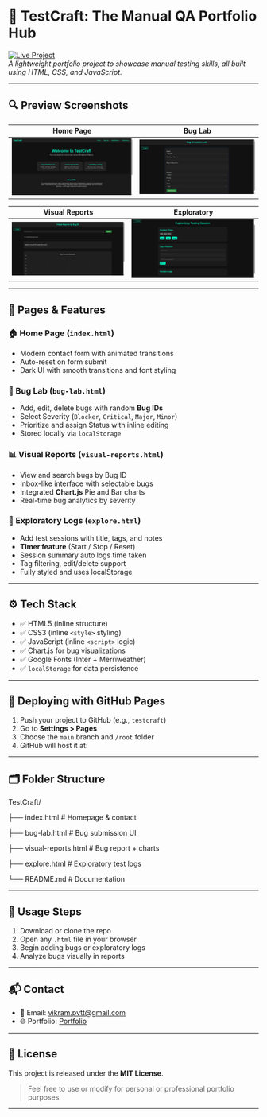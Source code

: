 # 🧪 TestCraft: The Manual QA Portfolio Hub

[![Live Project](https://img.shields.io/badge/View-Live-blueviolet?style=for-the-badge&logo=github)](https://vikram3310.github.io/TestCraft)  
_A lightweight portfolio project to showcase manual testing skills, all built using HTML, CSS, and JavaScript._

---

## 🔍 Preview Screenshots

| Home Page | Bug Lab |
|-----------|---------|
| ![Home](/assets/media/Home.png) | ![BugLab](/assets/media/BugLab.png) |

| Visual Reports | Exploratory |
|----------------|-------------|
| ![Reports](/assets/media/BugReport.png) | ![Explore](/assets/media/Exploratory.png) |

---

## 📌 Pages & Features

### 🏠 Home Page (`index.html`)
- Modern contact form with animated transitions
- Auto-reset on form submit
- Dark UI with smooth transitions and font styling

### 🐞 Bug Lab (`bug-lab.html`)
- Add, edit, delete bugs with random **Bug IDs**
- Select Severity (`Blocker`, `Critical`, `Major`, `Minor`)
- Prioritize and assign Status with inline editing
- Stored locally via `localStorage`

### 📊 Visual Reports (`visual-reports.html`)
- View and search bugs by Bug ID
- Inbox-like interface with selectable bugs
- Integrated **Chart.js** Pie and Bar charts
- Real-time bug analytics by severity

### 🧪 Exploratory Logs (`explore.html`)
- Add test sessions with title, tags, and notes
- **Timer feature** (Start / Stop / Reset)
- Session summary auto logs time taken
- Tag filtering, edit/delete support
- Fully styled and uses localStorage

---

## ⚙️ Tech Stack

- ✅ HTML5 (inline structure)
- ✅ CSS3 (inline `<style>` styling)
- ✅ JavaScript (inline `<script>` logic)
- ✅ Chart.js for bug visualizations
- ✅ Google Fonts (Inter + Merriweather)
- ✅ `localStorage` for data persistence

---

## 🚀 Deploying with GitHub Pages

1. Push your project to GitHub (e.g., `testcraft`)
2. Go to **Settings > Pages**
3. Choose the `main` branch and `/root` folder
4. GitHub will host it at:



---

## 🗂 Folder Structure

TestCraft/

├── index.html # Homepage & contact

├── bug-lab.html # Bug submission UI

├── visual-reports.html # Bug report + charts

├── explore.html # Exploratory test logs

└── README.md # Documentation

---

## 🧪 Usage Steps

1. Download or clone the repo
2. Open any `.html` file in your browser
3. Begin adding bugs or exploratory logs
4. Analyze bugs visually in reports

---

## 📬 Contact

- 📧 Email: vikram.pvtt@gmail.com
- 🌐 Portfolio: [Portfolio](https://vikram3310.netlify.app/)

---

## 📃 License

This project is released under the **MIT License**.

> Feel free to use or modify for personal or professional portfolio purposes.

---
